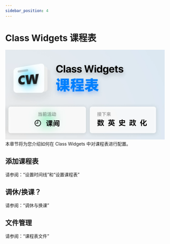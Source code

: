 ```yaml
---
sidebar_position: 4
---
```

# Class Widgets 课程表
![封面](cs-1.png)
本章节将为您介绍如何在 Class Widgets 中对课程表进行配置。
## 添加课程表
请参阅：“设置时间线”和“设置课程表”
## 调休/换课？
请参阅：“调休与换课”
## 文件管理
请参阅：“课程表文件”